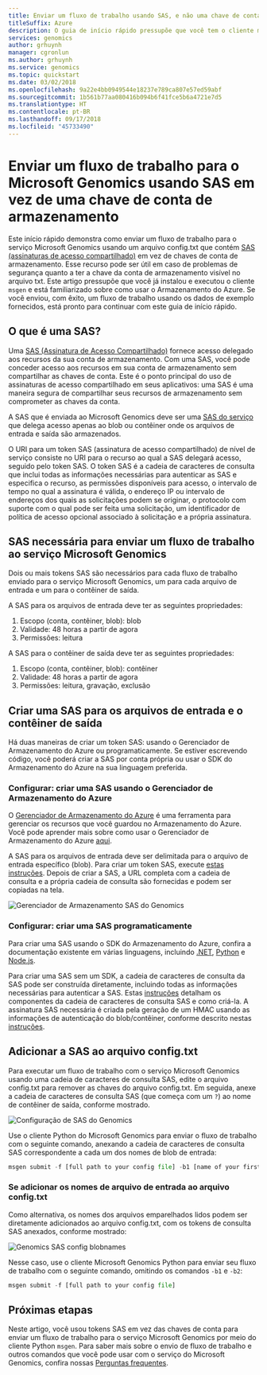 ```yaml
---
title: Enviar um fluxo de trabalho usando SAS, e não uma chave de conta de armazenamento – Microsoft Genomics
titleSuffix: Azure
description: O guia de início rápido pressupõe que você tem o cliente msgen instalado e executou com êxito os dados de exemplo por meio do serviço.
services: genomics
author: grhuynh
manager: cgronlun
ms.author: grhuynh
ms.service: genomics
ms.topic: quickstart
ms.date: 03/02/2018
ms.openlocfilehash: 9a22e4bb0949544e18237e789ca807e57ed59abf
ms.sourcegitcommit: 1b561b77aa080416b094b6f41fce5b6a4721e7d5
ms.translationtype: HT
ms.contentlocale: pt-BR
ms.lasthandoff: 09/17/2018
ms.locfileid: "45733490"
---
```

# <a name="submit-a-workflow-to-microsoft-genomics-using-a-sas-instead-of-a-storage-account-key"></a>Enviar um fluxo de trabalho para o Microsoft Genomics usando SAS em vez de uma chave de conta de armazenamento 

Este início rápido demonstra como enviar um fluxo de trabalho para o serviço Microsoft Genomics usando um arquivo config.txt que contém [SAS (assinaturas de acesso compartilhado)](https://docs.microsoft.com/azure/storage/common/storage-dotnet-shared-access-signature-part-1) em vez de chaves de conta de armazenamento. Esse recurso pode ser útil em caso de problemas de segurança quanto a ter a chave da conta de armazenamento visível no arquivo txt. Este artigo pressupõe que você já instalou e executou o cliente `msgen` e está familiarizado sobre como usar o Armazenamento do Azure. Se você enviou, com êxito, um fluxo de trabalho usando os dados de exemplo fornecidos, está pronto para continuar com este guia de início rápido. 

## <a name="what-is-a-sas"></a>O que é uma SAS?
Uma [SAS (Assinatura de Acesso Compartilhado)](https://docs.microsoft.com/azure/storage/common/storage-dotnet-shared-access-signature-part-1) fornece acesso delegado aos recursos da sua conta de armazenamento. Com uma SAS, você pode conceder acesso aos recursos em sua conta de armazenamento sem compartilhar as chaves de conta. Este é o ponto principal do uso de assinaturas de acesso compartilhado em seus aplicativos: uma SAS é uma maneira segura de compartilhar seus recursos de armazenamento sem comprometer as chaves da conta.

A SAS que é enviada ao Microsoft Genomics deve ser uma [SAS do serviço](https://docs.microsoft.com/rest/api/storageservices/Constructing-a-Service-SAS) que delega acesso apenas ao blob ou contêiner onde os arquivos de entrada e saída são armazenados. 

O URI para um token SAS (assinatura de acesso compartilhado) de nível de serviço consiste no URI para o recurso ao qual a SAS delegará acesso, seguido pelo token SAS. O token SAS é a cadeia de caracteres de consulta que inclui todas as informações necessárias para autenticar as SAS e especifica o recurso, as permissões disponíveis para acesso, o intervalo de tempo no qual a assinatura é válida, o endereço IP ou intervalo de endereços dos quais as solicitações podem se originar, o protocolo com suporte com o qual pode ser feita uma solicitação, um identificador de política de acesso opcional associado à solicitação e a própria assinatura. 

## <a name="sas-needed-for-submitting-a-workflow-to-the-microsoft-genomics-service"></a>SAS necessária para enviar um fluxo de trabalho ao serviço Microsoft Genomics
Dois ou mais tokens SAS são necessários para cada fluxo de trabalho enviado para o serviço Microsoft Genomics, um para cada arquivo de entrada e um para o contêiner de saída.

A SAS para os arquivos de entrada deve ter as seguintes propriedades:
1.  Escopo (conta, contêiner, blob): blob
2.  Validade: 48 horas a partir de agora
3.  Permissões: leitura

A SAS para o contêiner de saída deve ter as seguintes propriedades:
1.  Escopo (conta, contêiner, blob): contêiner
2.  Validade: 48 horas a partir de agora
3.  Permissões: leitura, gravação, exclusão


## <a name="create-a-sas-for-the-input-files-and-the-output-container"></a>Criar uma SAS para os arquivos de entrada e o contêiner de saída
Há duas maneiras de criar um token SAS: usando o Gerenciador de Armazenamento do Azure ou programaticamente.  Se estiver escrevendo código, você poderá criar a SAS por conta própria ou usar o SDK do Armazenamento do Azure na sua linguagem preferida.


### <a name="set-up-create-a-sas-using-azure-storage-explorer"></a>Configurar: criar uma SAS usando o Gerenciador de Armazenamento do Azure

O [Gerenciador de Armazenamento do Azure](https://azure.microsoft.com/features/storage-explorer/) é uma ferramenta para gerenciar os recursos que você guardou no Armazenamento do Azure.  Você pode aprender mais sobre como usar o Gerenciador de Armazenamento do Azure [aqui](https://docs.microsoft.com/azure/vs-azure-tools-storage-manage-with-storage-explorer).

A SAS para os arquivos de entrada deve ser delimitada para o arquivo de entrada específico (blob). Para criar um token SAS, execute [estas instruções](https://docs.microsoft.com/azure/storage/blobs/storage-quickstart-blobs-storage-explorer#work-with-shared-access-signatures). Depois de criar a SAS, a URL completa com a cadeia de consulta e a própria cadeia de consulta são fornecidas e podem ser copiadas na tela.

 ![Gerenciador de Armazenamento SAS do Genomics](./media/quickstart-input-sas/genomics-sas-storageexplorer.png "Gerenciador de Armazenamento SAS do Genomics")


### <a name="set-up-create-a-sas-programattically"></a>Configurar: criar uma SAS programaticamente

Para criar uma SAS usando o SDK do Armazenamento do Azure, confira a documentação existente em várias linguagens, incluindo [.NET](https://docs.microsoft.com/azure/storage/blobs/storage-dotnet-shared-access-signature-part-2#generate-a-shared-access-signature-uri-for-a-blob), [Python](https://docs.microsoft.com/azure/storage/blobs/storage-python-how-to-use-blob-storage) e [Node.js](https://docs.microsoft.com/azure/storage/blobs/storage-nodejs-how-to-use-blob-storage#work-with-shared-access-signatures). 

Para criar uma SAS sem um SDK, a cadeia de caracteres de consulta da SAS pode ser construída diretamente, incluindo todas as informações necessárias para autenticar a SAS. Estas [instruções](https://docs.microsoft.com/rest/api/storageservices/constructing-a-service-sas) detalham os componentes da cadeia de caracteres de consulta SAS e como criá-la. A assinatura SAS necessária é criada pela geração de um HMAC usando as informações de autenticação do blob/contêiner, conforme descrito nestas [instruções](https://docs.microsoft.com/rest/api/storageservices/service-sas-examples).


## <a name="add-the-sas-to-the-configtxt-file"></a>Adicionar a SAS ao arquivo config.txt
Para executar um fluxo de trabalho com o serviço Microsoft Genomics usando uma cadeia de caracteres de consulta SAS, edite o arquivo config.txt para remover as chaves do arquivo config.txt. Em seguida, anexe a cadeia de caracteres de consulta SAS (que começa com um `?`) ao nome de contêiner de saída, conforme mostrado. 

![Configuração de SAS do Genomics](./media/quickstart-input-sas/genomics-sas-config.png "Configuração de SAS do Genomics")

Use o cliente Python do Microsoft Genomics para enviar o fluxo de trabalho com o seguinte comando, anexando a cadeia de caracteres de consulta SAS correspondente a cada um dos nomes de blob de entrada:

```python
msgen submit -f [full path to your config file] -b1 [name of your first paired end read file, SAS query string appended] -b2 [name of your second paired end read file, SAS query string appended]
```

### <a name="if-adding-the-input-file-names-to-the-configtxt-file"></a>Se adicionar os nomes de arquivo de entrada ao arquivo config.txt
Como alternativa, os nomes dos arquivos emparelhados lidos podem ser diretamente adicionados ao arquivo config.txt, com os tokens de consulta SAS anexados, conforme mostrado:

![Genomics SAS config blobnames](./media/quickstart-input-sas/genomics-sas-config-blobnames.png "Genomics SAS config blobnames")

Nesse caso, use o cliente Microsoft Genomics Python para enviar seu fluxo de trabalho com o seguinte comando, omitindo os comandos `-b1` e `-b2`:

```python
msgen submit -f [full path to your config file] 
```

## <a name="next-steps"></a>Próximas etapas
Neste artigo, você usou tokens SAS em vez das chaves de conta para enviar um fluxo de trabalho para o serviço Microsoft Genomics por meio do cliente Python `msgen`. Para saber mais sobre o envio de fluxo de trabalho e outros comandos que você pode usar com o serviço do Microsoft Genomics, confira nossas [Perguntas frequentes](frequently-asked-questions-genomics.md). 
